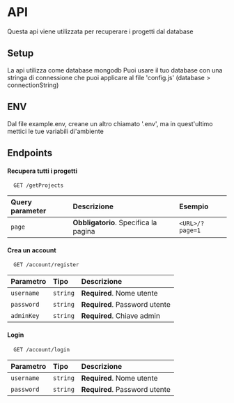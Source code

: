 # API

Questa api viene utilizzata per recuperare i progetti dal database

## Setup

La api utilizza come database mongodb
Puoi usare il tuo database con una stringa di connessione che puoi applicare al file 'config.js' (database > connectionString)

## ENV

Dal file example.env, creane un altro chiamato '.env', ma in quest'ultimo mettici le tue variabili di'ambiente

## Endpoints

#### Recupera tutti i progetti

```http
  GET /getProjects
```

| Query parameter | Descrizione                           | Esempio                                         |
| :--------       |:-------------------------             | :---------------------------------------------- |
| `page`          | **Obbligatorio**. Specifica la pagina | `<URL>/?page=1`                                 |

#### Crea un account

```http
  GET /account/register
```

| Parametro | Tipo     | Descrizione                       |
| :-------- | :------- | :-------------------------------- |
| `username`| `string` | **Required**. Nome utente         |
| `password`| `string` | **Required**. Password utente     |
| `adminKey`| `string` | **Required**. Chiave admin        |

#### Login

```http
  GET /account/login
```

| Parametro | Tipo     | Descrizione                       |
| :-------- | :------- | :-------------------------------- |
| `username`| `string` | **Required**. Nome utente         |
| `password`| `string` | **Required**. Password utente     |